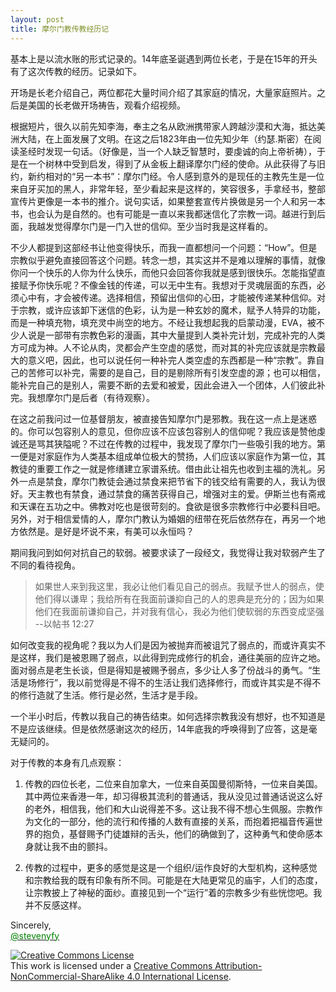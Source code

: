 ```yaml
---
layout: post
title: 摩尔门教传教经历记
---
```

基本上是以流水账的形式记录的。14年底圣诞遇到两位长老，于是在15年的开头有了这次传教的经历。记录如下。

开场是长老介绍自己，两位都花大量时间介绍了其家庭的情况，大量家庭照片。之后是美国的长老做开场祷告，观看介绍视频。

根据短片，很久以前先知李海，奉主之名从欧洲携带家人跨越沙漠和大海，抵达美洲大陆，在上面发展了文明。在这之后1823年由一位先知少年（约瑟.斯密）在阅读圣经时发现一句话。（好像是，当一个人缺乏智慧时，要虔诚的向上帝祈祷），于是在一个树林中受到启发，得到了从金板上翻译摩尔门经的使命。从此获得了与旧约，新约相对的“另一本书”：摩尔门经。令人感到意外的是现任的主教先生是一位来自牙买加的黑人，非常年轻，至少看起来是这样的，笑容很多，手拿经书，整部宣传片更像是一本书的推介。说句实话，如果整套宣传片换做是另一个人和另一本书，也会认为是自然的。也有可能是一直以来我都迷信化了宗教一词。越进行到后面，我越发觉得摩尔门是一门入世的信仰。至少当时我是这样看的。


不少人都提到这部经书让他变得快乐，而我一直都想问一个问题：“How”。但是宗教似乎避免直接回答这个问题。转念一想，其实这并不是难以理解的事情，就像你问一个快乐的人你为什么快乐，而他只会回答你我就是感到很快乐。怎能指望直接赋予你快乐呢？不像金钱的传递，可以无中生有。我想对于灵魂层面的东西，必须心中有，才会被传递。选择相信，预留出信仰的心田，才能被传递某种信仰。对于宗教，或许应该卸下迷信的色彩，认为是一种玄妙的魔术，赋予人特异的功能，而是一种填充物，填充灵中尚空的地方。不经让我想起我的启蒙动漫，EVA，被不少人说是一部带有宗教色彩的漫画，其中大量提到人类补完计划，完成补完的人类方可成为神。人不论从肉，灵都会产生空虚的感觉，而对其的补完应该就是宗教最大的意义吧，因此，也可以说任何一种补完人类空虚的东西都是一种“宗教”。靠自己的苦修可以补完，需要的是自己，目的是剔除所有引发空虚的源；也可以相信，能补完自己的是别人，需要不断的去爱和被爱，因此会进入一个团体，人们彼此补完。我想摩尔门是后者（有待观察）。

<!--more-->

在这之前我问过一位基督朋友，被直接告知摩尔门是邪教。我在这一点上是迷惑的。你可以包容别人的意见，但你应该不应该包容别人的信仰呢？我应该是赞他虔诚还是骂其狭隘呢？不过在传教的过程中，我发现了摩尔门一些吸引我的地方。第一便是对家庭作为人类基本组成单位极大的赞扬，人们应该以家庭作为第一位，其教徒的重要工作之一就是修缮建立家谱系统。借由此让祖先也收到主福的洗礼。另外一点是禁食，摩尔门教徒会通过禁食来把节省下的钱交给有需要的人，我认为很好。天主教也有禁食，通过禁食的痛苦获得自己，增强对主的爱。伊斯兰也有斋戒和天课在五功之中。佛教对吃也是很苛刻的。食欲是很多宗教修行中必要科目吧。另外，对于相信爱情的人，摩尔门教认为婚姻的纽带在死后依然存在，再另一个地方依然是。是好是坏说不来，有美可以永恒吗？

期间我问到如何对抗自己的软弱。被要求读了一段经文，我觉得让我对软弱产生了不同的看待视角。

>如果世人来到我这里，我必让他们看见自己的弱点。我赋予世人的弱点，使他们得以谦卑；我给所有在我面前谦抑自己的人的恩典是充分的；因为如果他们在我面前谦抑自己，并对我有信心，我必为他们使软弱的东西变成坚强 --以帖书 12:27

如何改变我的视角呢？我以为人们是因为被抛弃而被诅咒了弱点的，而或许真实不是这样，我们是被恩赐了弱点，以此得到完成修行的机会，通往美丽的应许之地。面对弱点是老生长谈，但是得知是被赐予弱点，多少让人多了份战斗的勇气。“生活是场修行”，我以前觉得是不得不的生活让我们选择修行，而或许其实是不得不的修行造就了生活。修行是必然，生活才是手段。

一个半小时后，传教以我自己的祷告结束。如何选择宗教我没有想好，也不知道是不是应该继续。但是依然感谢这次的经历，14年底我的呼唤得到了应答，这是毫无疑问的。


对于传教的本身有几点观察：

1. 传教的四位长老，二位来自加拿大，一位来自英国曼彻斯特，一位来自美国。其中两位来香港一年，却习得极其流利的普通话，我从没见过普通话说这么好的老外，相信我，他们和大山说得差不多。这让我不得不想心生佩服。宗教作为文化的一部分，他的流行和传播的人数有直接的关系，而抱着把福音传遍世界的抱负，基督赐予门徒雄辩的舌头，他们的确做到了，这种勇气和使命感本身就让我不由的颤抖。

2. 传教的过程中，更多的感觉是这是一个组织/运作良好的大型机构，这种感觉和宗教给我的既有印象有所不同。可能是在大陆更常见的庙宇，人们的态度，让宗教披上了神秘的面纱。直接见到一个“运行”着的宗教多少有些恍惚吧。我并不反感这样。

Sincerely,<br>
<a href="https://twitter.com/stevenyfy"><font color="green">@stevenyfy</font></a>

<a rel="license" href="http://creativecommons.org/licenses/by-nc-sa/4.0/"><img alt="Creative Commons License" style="border-width:0" src="https://i.creativecommons.org/l/by-nc-sa/4.0/88x31.png" /></a><br />This work is licensed under a <a rel="license" href="http://creativecommons.org/licenses/by-nc-sa/4.0/">Creative Commons Attribution-NonCommercial-ShareAlike 4.0 International License</a>.
